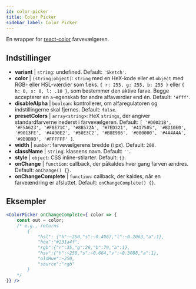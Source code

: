 ```yaml
---
id: color-picker
title: Color Picker
sidebar_label: Color Picker
---
```


En wrapper for [react-color](https://casesandberg.github.io/react-color/) farvevælgeren.

## Indstillinger

* __variant__ | `string`: undefined. Default: `'Sketch'`.
* __color__ | `(string|object)`: `string` med en HeX-kode eller et `object` med RGB- eller HSL-værdier som f.eks. `{ r: 255, g: 255, b: 255 }` eller `{ h: 0, s: 0, l: .10 }`, som bestemmer den aktive farve. Begge accepterer en `a`-egenskab for andre alfaværdier end én. Default: `'#fff'`.
* __disableAlpha__ | `boolean`: kontrollerer, om alfaregulatoren og indstillingerne skal fjernes. Default: `false`.
* __presetColors__ | `array<string>`: HeX `strings`, der angiver standardfarverne nederst i farvevælgeren. Default: `[
  '#D0021B',
  '#F5A623',
  '#F8E71C',
  '#8B572A',
  '#7ED321',
  '#417505',
  '#BD10E0',
  '#9013FE',
  '#4A90E2',
  '#50E3C2',
  '#B8E986',
  '#000000',
  '#4A4A4A',
  '#9B9B9B',
  '#FFFFFF'
]`.
* __width__ | `number`: farvevælgerens bredde (i px). Default: `200`.
* __className__ | `string`: klassens navn. Default: `''`.
* __style__ | `object`: CSS inline-stilarter. Default: `{}`.
* __onChange__ | `function`: callback, der påkaldes hver gang farven ændres. Default: `onChange() {}`.
* __onChangeComplete__ | `function`: callback, der kaldes, når en farveændring er afsluttet. Default: `onChangeComplete() {}`.


## Eksempler

```jsx live
<ColorPicker onChangeComplete={ color => {
    const out = color;
    /* e.g., returns 
        {
            "hsl": {"h":~250,"s":~0.4967,"l":~0.2063,"a":1},
            "hex":"#231a4f",
            "rgb":{"r":35,"g":26,"b":79,"a":1},
            "hsv":{"h":~250,"s":~0.664,"v":~0.3088,"a":1},
            "oldHue":~250,
            "source":"rgb"
        }
    */
}} />
```

